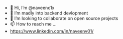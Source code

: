 - 👋 Hi, I’m @naveenc1x
- 👀 I’m madly into backend devlopment
- 💞️ I’m looking to collaborate on open source projects
- 📫 How to reach me ...
- https://www.linkedin.com/in/naveenv01/

<!---
naveenc1x/naveenc1x is a ✨ special ✨ repository because its `README.md` (this file) appears on your GitHub profile.
You can click the Preview link to take a look at your changes.
--->
